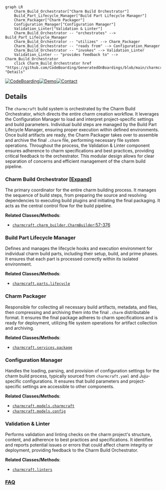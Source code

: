 ```mermaid
graph LR
    Charm_Build_Orchestrator["Charm Build Orchestrator"]
    Build_Part_Lifecycle_Manager["Build Part Lifecycle Manager"]
    Charm_Packager["Charm Packager"]
    Configuration_Manager["Configuration Manager"]
    Validation_Linter["Validation & Linter"]
    Charm_Build_Orchestrator -- "orchestrates" --> Build_Part_Lifecycle_Manager
    Charm_Build_Orchestrator -- "utilizes" --> Charm_Packager
    Charm_Build_Orchestrator -- "reads from" --> Configuration_Manager
    Charm_Build_Orchestrator -- "invokes" --> Validation_Linter
    Validation_Linter -- "provides feedback to" --> Charm_Build_Orchestrator
    click Charm_Build_Orchestrator href "https://github.com/CodeBoarding/GeneratedOnBoardings/blob/main/charmcraft/Charm_Build_Orchestrator.md" "Details"
```

[![CodeBoarding](https://img.shields.io/badge/Generated%20by-CodeBoarding-9cf?style=flat-square)](https://github.com/CodeBoarding/CodeBoarding)[![Demo](https://img.shields.io/badge/Try%20our-Demo-blue?style=flat-square)](https://www.codeboarding.org/demo)[![Contact](https://img.shields.io/badge/Contact%20us%20-%20contact@codeboarding.org-lightgrey?style=flat-square)](mailto:contact@codeboarding.org)

## Details

The `charmcraft` build system is orchestrated by the Charm Build Orchestrator, which directs the entire charm creation workflow. It leverages the Configuration Manager to load and interpret project-specific settings and build parameters. Individual build steps are managed by the Build Part Lifecycle Manager, ensuring proper execution within defined environments. Once build artifacts are ready, the Charm Packager takes over to assemble and archive the final `.charm` file, performing necessary file system operations. Throughout the process, the Validation & Linter component ensures adherence to charm specifications and best practices, providing critical feedback to the orchestrator. This modular design allows for clear separation of concerns and efficient management of the charm build pipeline.

### Charm Build Orchestrator [[Expand]](./Charm_Build_Orchestrator.md)
The primary coordinator for the entire charm building process. It manages the sequence of build steps, from preparing the source and resolving dependencies to executing build plugins and initiating the final packaging. It acts as the central control flow for the build pipeline.


**Related Classes/Methods**:

- <a href="https://github.com/canonical/charmcraft/blob/main/charmcraft/charm_builder.py#L57-L376" target="_blank" rel="noopener noreferrer">`charmcraft.charm_builder.CharmBuilder`:57-376</a>


### Build Part Lifecycle Manager
Defines and manages the lifecycle hooks and execution environment for individual charm build parts, including their setup, build, and prime phases. It ensures that each part is processed correctly within its isolated environment.


**Related Classes/Methods**:

- <a href="https://github.com/canonical/charmcraft/blob/main/charmcraft/parts/lifecycle.py" target="_blank" rel="noopener noreferrer">`charmcraft.parts.lifecycle`</a>


### Charm Packager
Responsible for collecting all necessary build artifacts, metadata, and files, then compressing and archiving them into the final `.charm` distributable format. It ensures the final package adheres to charm specifications and is ready for deployment, utilizing file system operations for artifact collection and archiving.


**Related Classes/Methods**:

- <a href="https://github.com/canonical/charmcraft/blob/main/charmcraft/services/package.py" target="_blank" rel="noopener noreferrer">`charmcraft.services.package`</a>


### Configuration Manager
Handles the loading, parsing, and provision of configuration settings for the charm build process, typically sourced from `charmcraft.yaml` and Juju-specific configurations. It ensures that build parameters and project-specific settings are accessible to other components.


**Related Classes/Methods**:

- <a href="https://github.com/canonical/charmcraft/blob/main/charmcraft/models/charmcraft.py" target="_blank" rel="noopener noreferrer">`charmcraft.models.charmcraft`</a>
- <a href="https://github.com/canonical/charmcraft/blob/main/charmcraft/models/config.py" target="_blank" rel="noopener noreferrer">`charmcraft.models.config`</a>


### Validation & Linter
Performs validation and linting checks on the charm project's structure, content, and adherence to best practices and specifications. It identifies and reports potential issues or errors that could affect charm integrity or deployment, providing feedback to the Charm Build Orchestrator.


**Related Classes/Methods**:

- <a href="https://github.com/canonical/charmcraft/blob/main/charmcraft/models/charmcraft.py" target="_blank" rel="noopener noreferrer">`charmcraft.linters`</a>




### [FAQ](https://github.com/CodeBoarding/GeneratedOnBoardings/tree/main?tab=readme-ov-file#faq)
